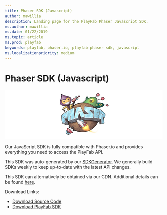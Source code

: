 ```yaml
---
title: Phaser SDK (Javascript)
author: mawillia
description: Landing page for the PlayFab Phaser Javascript SDK.
ms.author: mawillia
ms.date: 01/22/2019
ms.topic: article
ms.prod: playfab
keywords: playfab, phaser.io, playfab phaser sdk, javascript
ms.localizationpriority: medium
---
```


# Phaser SDK (Javascript)

![Phaser SDK (Javascript)](./media/Phaser1.png)

Our JavaScript SDK is fully compatible with Phaser.io and provides everything you need to access the PlayFab API.

This SDK was auto-generated by our [SDKGenerator](../sdkgenerator/index.md). We generally build SDKs weekly to keep up-to-date with the latest API changes.

This SDK can alternatively be obtained via our CDN. Additional details can be found [here](https://playfab.com/playfab-now-serving-javascript-sdk-via-cdn/).

Download Links:

- [Download Source Code](https://github.com/PlayFab/JavaScriptSDK)
- [Download PlayFab SDK](https://api.playfab.com/downloads/javascript)